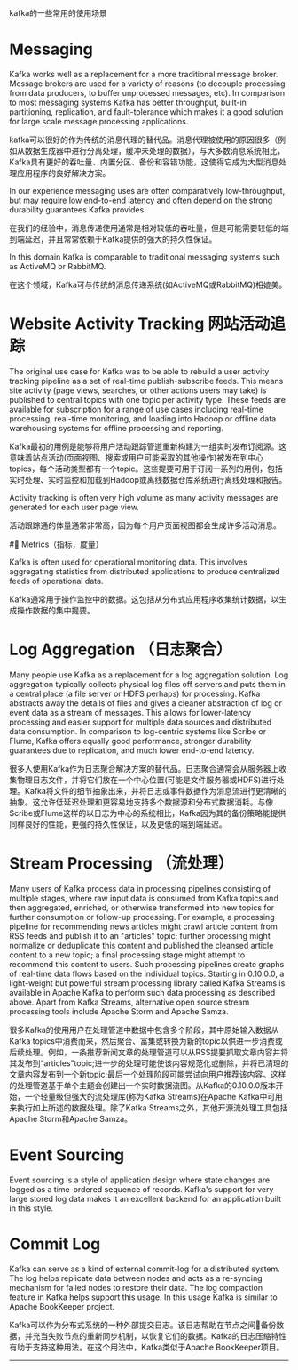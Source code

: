 kafka的一些常用的使用场景

# Messaging

Kafka works well as a replacement for a more traditional message broker. Message brokers are used for a variety of reasons (to decouple processing from data producers, to buffer unprocessed messages, etc). In comparison to most messaging systems Kafka has better throughput, built-in partitioning, replication, and fault-tolerance which makes it a good solution for large scale message processing applications.

kafka可以很好的作为传统的消息代理的替代品。消息代理被使用的原因很多（例如从数据生成器中进行分离处理，缓冲未处理的数据），与大多数消息系统相比，Kafka具有更好的吞吐量、内置分区、备份和容错功能，这使得它成为大型消息处理应用程序的良好解决方案。

In our experience messaging uses are often comparatively low-throughput, but may require low end-to-end latency and often depend on the strong durability guarantees Kafka provides.

在我们的经验中，消息传递使用通常是相对较低的吞吐量，但是可能需要较低的端到端延迟，并且常常依赖于Kafka提供的强大的持久性保证。

In this domain Kafka is comparable to traditional messaging systems such as ActiveMQ or RabbitMQ.

在这个领域，Kafka可与传统的消息传递系统(如ActiveMQ或RabbitMQ)相媲美。

# Website Activity Tracking 网站活动追踪

The original use case for Kafka was to be able to rebuild a user activity tracking pipeline as a set of real-time publish-subscribe feeds. This means site activity (page views, searches, or other actions users may take) is published to central topics with one topic per activity type. These feeds are available for subscription for a range of use cases including real-time processing, real-time monitoring, and loading into Hadoop or offline data warehousing systems for offline processing and reporting.

Kafka最初的用例是能够将用户活动跟踪管道重新构建为一组实时发布订阅源。这意味着站点活动(页面视图、搜索或用户可能采取的其他操作)被发布到中心topics，每个活动类型都有一个topic。这些提要可用于订阅一系列的用例，包括实时处理、实时监控和加载到Hadoop或离线数据仓库系统进行离线处理和报告。

Activity tracking is often very high volume as many activity messages are generated for each user page view.

活动跟踪通的体量通常非常高，因为每个用户页面视图都会生成许多活动消息。

# Metrics（指标，度量）

Kafka is often used for operational monitoring data. This involves aggregating statistics from distributed applications to produce centralized feeds of operational data.

Kafka通常用于操作监控中的数据。这包括从分布式应用程序收集统计数据，以生成操作数据的集中提要。

# Log Aggregation （日志聚合）

Many people use Kafka as a replacement for a log aggregation solution. Log aggregation typically collects physical log files off servers and puts them in a central place (a file server or HDFS perhaps) for processing. Kafka abstracts away the details of files and gives a cleaner abstraction of log or event data as a stream of messages. This allows for lower-latency processing and easier support for multiple data sources and distributed data consumption. In comparison to log-centric systems like Scribe or Flume, Kafka offers equally good performance, stronger durability guarantees due to replication, and much lower end-to-end latency.

很多人使用Kafka作为日志聚合解决方案的替代品。日志聚合通常会从服务器上收集物理日志文件，并将它们放在一个中心位置(可能是文件服务器或HDFS)进行处理。Kafka将文件的细节抽象出来，并将日志或事件数据作为消息流进行更清晰的抽象。这允许低延迟处理和更容易地支持多个数据源和分布式数据消耗。与像Scribe或Flume这样的以日志为中心的系统相比，Kafka因为其的备份策略能提供同样良好的性能，更强的持久性保证，以及更低的端到端延迟。

# Stream Processing （流处理）

Many users of Kafka process data in processing pipelines consisting of multiple stages, where raw input data is consumed from Kafka topics and then aggregated, enriched, or otherwise transformed into new topics for further consumption or follow-up processing. For example, a processing pipeline for recommending news articles might crawl article content from RSS feeds and publish it to an "articles" topic; further processing might normalize or deduplicate this content and published the cleansed article content to a new topic; a final processing stage might attempt to recommend this content to users. Such processing pipelines create graphs of real-time data flows based on the individual topics. Starting in 0.10.0.0, a light-weight but powerful stream processing library called Kafka Streams is available in Apache Kafka to perform such data processing as described above. Apart from Kafka Streams, alternative open source stream processing tools include Apache Storm and Apache Samza.

很多Kafka的使用用户在处理管道中数据中包含多个阶段，其中原始输入数据从Kafka topics中消费而来，然后聚合、富集或转换为新的topic以供进一步消费或后续处理。例如，一条推荐新闻文章的处理管道可以从RSS提要抓取文章内容并将其发布到“articles”topic;进一步的处理可能使该内容规范化或删除，并将已清理的文章内容发布到一个新topic;最后一个处理阶段可能尝试向用户推荐该内容。这样的处理管道基于单个主题会创建出一个实时数据流图。从Kafka的0.10.0.0版本开始，一个轻量级但强大的流处理库(称为Kafka Streams)在Apache Kafka中可用来执行如上所述的数据处理。除了Kafka Streams之外，其他开源流处理工具包括Apache Storm和Apache Samza。

# Event Sourcing

Event sourcing is a style of application design where state changes are logged as a time-ordered sequence of records. Kafka's support for very large stored log data makes it an excellent backend for an application built in this style.

# Commit Log

Kafka can serve as a kind of external commit-log for a distributed system. The log helps replicate data between nodes and acts as a re-syncing mechanism for failed nodes to restore their data. The log compaction feature in Kafka helps support this usage. In this usage Kafka is similar to Apache BookKeeper project.

Kafka可以作为分布式系统的一种外部提交日志。该日志帮助在节点之间备份数据，并充当失败节点的重新同步机制，以恢复它们的数据。Kafka的日志压缩特性有助于支持这种用法。在这个用法中，Kafka类似于Apache BookKeeper项目。

---